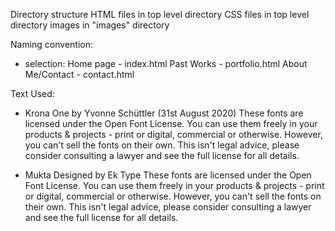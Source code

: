 Directory structure
HTML files in top level directory
CSS files in top level directory
images  in "images" directory

Naming convention:
* selection:
  Home page - index.html
  Past Works - portfolio.html
  About Me/Contact - contact.html

Text Used:
* Krona One by Yvonne Schüttler (31st August 2020)
  These fonts are licensed under the Open Font License.
  You can use them freely in your products & projects - print or digital, commercial or otherwise. However, you can't sell the fonts on their own.
  This isn't legal advice, please consider consulting a lawyer and see the full license for all details.

* Mukta Designed by Ek Type
  These fonts are licensed under the Open Font License.
  You can use them freely in your products & projects - print or digital, commercial or otherwise. However, you can't sell the fonts on their own.
  This isn't legal advice, please consider consulting a lawyer and see the full license for all details.
